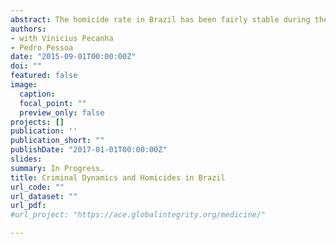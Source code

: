 ```yaml
---
abstract: The homicide rate in Brazil has been fairly stable during the past two decades when compared to other Latin American countries like Colombia and Mexico, fluctuating around an alarming 28 deaths per 100,000 population. However, the stability at the national level hides a drastic change in the spatial distribution of violence within the country. Between 2000 and 2017, the homicide rate almost halved in the Southeast of Brazil, the most violent region throughout the 90's, while increasing by 145 percent in the North and the Northeast. Some researchers speculate that this spatial shift of homicides may be related to demographic factors, crack epidemics, changes in police behavior or different enforcement of federal laws. Nevertheless, there is no solid research that discusses the causes of this shift to the best of our knowledge. We hypothesize a different mechanism that could explain this shift --- the dynamics of criminal organizations' activities and the market competition among them and its consequences for homicides. Anecdotal evidence suggests that the dynamics of criminal activity related to illegal drug trade is able to explain this shift in violence' patterns. Yet, the evidence about criminal dynamics is mostly qualitative and provided in a decentralized manner from few states and cities, curbing scholars’ ability to study criminal violence in a more rigorous and data-driven approach. We intend to overcome the lack of data availability by constructing a novel data of spatial and temporal presence of criminal organizations in Brazil since 2000 and test the hypothesis that the dynamics of criminal organizations is responsible for these patterns.
authors:
- with Vinicius Pecanha
- Pedro Pessoa
date: "2015-09-01T00:00:00Z"
doi: ""
featured: false
image:
  caption: 
  focal_point: ""
  preview_only: false
projects: []
publication: ''
publication_short: ""
publishDate: "2017-01-01T00:00:00Z"
slides: 
summary: In Progress.
title: Criminal Dynamics and Homicides in Brazil 
url_code: ""
url_dataset: ""
url_pdf: 
#url_project: "https://ace.globalintegrity.org/medicine/"

---
```



